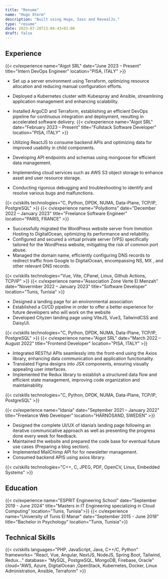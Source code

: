 ```yaml
---
title: "Resume"
name: "Hugo Xterm"
description: "Built using Hugo, Sass and RevealJs."
type: "resume"
date: 2023-07-28T23:04:43+01:00
draft: false
---
```


<!-- +++
title = "CV"
name = "Hugo Xterm"
description = """Built using Hugo, Sass and RevealJs."""
type = "cv"

[contact]
  phone = "+91 1234"
  email = "your[at]email[dot]com"
+++ -->
<!-- ---
title : "CV"
name : "Hugo Xterm"
description : """Built using Hugo, Sass and RevealJs."""
type : "cv"

[contact]
  phone = "+91 1234"
  email = "your[at]email[dot]com"
--- -->

## Experience

{{< cv/experience
    name="Aigot SRL"
    date="June 2023 – Present"
    title="Intern DevOps Engineer"
    location="PISA, ITALY" >}}

- Set up a server environment using Terraform, optimizing resource allocation and reducing manual configuration efforts.
- Deployed a Kubernetes cluster with Kubespray and Ansible, streamlining application management and enhancing scalability.
- Installed ArgoCD and Terraform, establishing an efficient DevOps pipeline for continuous integration and deployment, resulting in accelerated software delivery.
{{< cv/experience
    name="Aigot SRL"
    date="February 2023 – Present"
    title="Fullstack Software Developer"
    location="PISA, ITALY" >}}

- Utilizing ReactJS to consume backend APIs and optimizing data for improved usability in child components.
- Developing API endpoints and schemas using mongoose for efficient data management.
- Implementing cloud services such as AWS S3 object storage to enhance asset and user resource storage.
- Conducting rigorous debugging and troubleshooting to identify and resolve various bugs and malfunctions.

{{< cv/skills
    technologies="C, Python, DPDK, NUMA, Data-Plane, TCP/IP, PostgreSQL" >}}
{{< cv/experience
    name="Polydioms"
    date="December 2022 – January 2023"
    title="Freelance Software Engineer"
    location="PARIS, FRANCE" >}}

- Successfully migrated the WordPress website server from Inmotion Hosting to DigitalOcean, optimizing its performance and reliability.
- Configured and secured a virtual private server (VPS) specifically tailored for the WordPress website, mitigating the risk of common port abuse.
- Managed the domain name, efficiently configuring DNS records to redirect traffic from Google to DigitalOcean, encompassing NS, MX , and other relevant DNS records.

{{< cv/skills
    technologies="Vue, Vite, CPanel, Linux, Github Actions, TCP/IP" >}}
{{< cv/experience
    name="Association Zone Verte El Menzah"
    date="Novermber 2022 – January 2023"
    title="Software Developer"
    location="Tunis, Tunisia" >}}

- Designed a landing page for an environmental association
- Established a CI/CD pipeline in order to offer a better experience for future developers who will work on the website
- Developed Cityzen landing page using ViteJS, Vue3, TailwindCSS and DaisyUI.

{{< cv/skills
    technologies="C, Python, DPDK, NUMA, Data-Plane, TCP/IP, PostgreSQL" >}}
{{< cv/experience
    name="Aigot SRL"
    date="March 2022 – August 2022"
    title="Frontend Developer"
    location="PISA, ITALY" >}}

- Integrated RESTful APIs seamlessly into the front-end using the Axios library, enhancing data communication and application functionality.
- Translated Figma designs into JSX components, ensuring visually appealing user interfaces.
- Implemented the Redux library to establish a structured data flow and efficient state management, improving code organization and maintainability.

{{< cv/skills
    technologies="C, Python, DPDK, NUMA, Data-Plane, TCP/IP, PostgreSQL" >}}

{{< cv/experience
    name="Idania"
    date="September 2021 – January 2022"
    title="Freelance Web Developer"
    location="HÄRNÖSAND, SWEDEN" >}}

- Designed the complete UI/UX of Idania’s landing page following an iterative communicative approach as well as presenting the progress done every week for feedback. 
- Maintained the website and prepared the code base for eventual future use cases (Preparing a blog section). 
- Implemented MailChimp API for for newsletter management.
- Consumed backend APIS using axios library.

{{< cv/skills
    technologies="C++, C, JPEG, PDF, OpenCV, Linux, Embedded Systems" >}}

## Education

{{< cv/experience
    name="ESPRIT Engineering School"
    date="September 2019 - June 2024"
    title="Masters in IT Engineering specializing in Cloud Computing"
    location="Tunis, Tunisia">}}
{{< cv/experience
    name="University of Tunis El Manar"
    date="September 2015 - June 2018"
    title="Bachelor in Psychology"
    location="Tunis, Tunisia">}}

## Technical Skills

{{< cv/skills
    languages="PHP, JavaScript, Java, C++/C, Python"
    frameworks= "React, Vue, Angular, NextJS, NodeJS, Spring Boot, Tailwind, Redux..."
    database= "MySQL, PostgreSQL, MongoDB, Firebase, Oracle"
    cloud="AWS, Azure, DigitalOcean ,OpenStack, Kubernetes, Docker, Linux Administration, Ansible, Terraform" >}}

<!-- ## Hobbies

- Hugo theme [manid2/hugo-xterm][1] for my website [manid2.gitlab.io][2].

[1]: https://manid2.github.io/hugo-xterm/
[2]: https://manid2.gitlab.io/ -->
